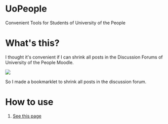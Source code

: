 # UoPeople
Convenient Tools for Students of University of the People

# What's this?
I thought it's convenient if I can shrink all posts in the Discussion Forums of University of the People Moodle.

![](https://kujiy.github.io/uopeople/docs/db.png)

So I made a bookmarklet to shrink all posts in the discussion forum.


# How to use

1. [See this page](https://kujiy.github.io/uopeople/docs/)



